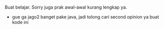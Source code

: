 Buat belajar. Sorry juga prak awal-awal kurang lengkap ya.

+ gue ga jago2 banget pake java, jadi tolong cari second opinion ya buat kode ini
